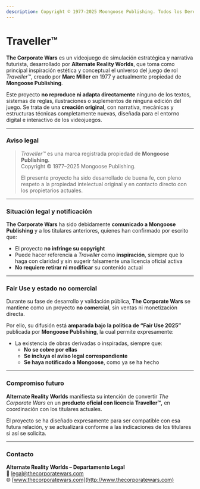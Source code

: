 ```yaml
---
description: Copyright © 1977-2025 Moongoose Publishing. Todos los Derechos Reservados.
---
```


# Traveller™

**The Corporate Wars** es un videojuego de simulación estratégica y narrativa futurista, desarrollado por **Alternate Reality Worlds**, que toma como principal inspiración estética y conceptual el universo del juego de rol _Traveller™_, creado por **Marc Miller** en 1977 y actualmente propiedad de **Mongoose Publishing**.

Este proyecto **no reproduce ni adapta directamente** ninguno de los textos, sistemas de reglas, ilustraciones o suplementos de ninguna edición del juego. Se trata de una **creación original**, con narrativa, mecánicas y estructuras técnicas completamente nuevas, diseñada para el entorno digital e interactivo de los videojuegos.

***

### Aviso legal

> _Traveller™_ es una marca registrada propiedad de **Mongoose Publishing**.\
> Copyright © 1977–2025 Mongoose Publishing.
>
> El presente proyecto ha sido desarrollado de buena fe, con pleno respeto a la propiedad intelectual original y en contacto directo con los propietarios actuales.

***

### Situación legal y notificación

**The Corporate Wars** ha sido debidamente **comunicado a Mongoose Publishing** y a los titulares anteriores, quienes han confirmado por escrito que:

* El proyecto **no infringe su copyright**
* Puede hacer referencia a _Traveller_ como **inspiración**, siempre que lo haga con claridad y sin sugerir falsamente una licencia oficial activa
* **No requiere retirar ni modificar** su contenido actual

***

### Fair Use y estado no comercial

Durante su fase de desarrollo y validación pública, **The Corporate Wars** se mantiene como un proyecto **no comercial**, sin ventas ni monetización directa.

Por ello, su difusión está **amparada bajo la política de “Fair Use 2025”** publicada por **Mongoose Publishing**, la cual permite expresamente:

* La existencia de obras derivadas o inspiradas, siempre que:
  * **No se cobre por ellas**
  * **Se incluya el aviso legal correspondiente**
  * **Se haya notificado a Mongoose**, como ya se ha hecho

***

### Compromiso futuro

**Alternate Reality Worlds** manifiesta su intención de convertir _The Corporate Wars_ en un **producto oficial con licencia Traveller™,** en coordinación con los titulares actuales.

El proyecto se ha diseñado expresamente para ser compatible con esa futura relación, y se actualizará conforme a las indicaciones de los titulares si así se solicita.

***

### Contacto

**Alternate Reality Worlds – Departamento Legal**\
📧 legal@thecorporatewars.com\
🌐 [www.thecorporatewars.com](http://www.thecorporatewars.com)
